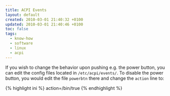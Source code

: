 ```yaml
---
title: ACPI Events
layout: default
created: 2010-03-01 21:40:32 +0100
updated: 2010-03-01 21:40:46 +0100
toc: false
tags:
  - know-how
  - software
  - linux
  - acpi
---
```

If you wish to change the behavior upon pushing e.g. the power button, you can edit the config files located in
`/etc/acpi/events/`. To disable the power button, you would edit the file `powerbtn` there and change the `action` line
to:

{% highlight ini %}
action=/bin/true
{% endhighlight %}
